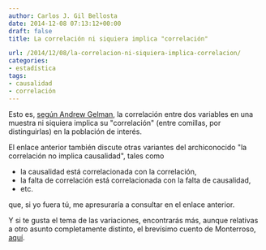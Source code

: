 ```yaml
---
author: Carlos J. Gil Bellosta
date: 2014-12-08 07:13:12+00:00
draft: false
title: La correlación ni siquiera implica "correlación"

url: /2014/12/08/la-correlacion-ni-siquiera-implica-correlacion/
categories:
- estadística
tags:
- causalidad
- correlación
---
```


Esto es, [según Andrew Gelman](http://andrewgelman.com/2014/08/04/correlation-even-imply-correlation/), la correlación entre dos variables en una muestra ni siquiera implica su "correlación" (entre comillas, por distinguirlas) en la población de interés.

El enlace anterior también discute otras variantes del archiconocido "la correlación no implica causalidad", tales como

* la causalidad está correlacionada con la correlación,
* la falta de correlación está correlacionada con la falta de causalidad,
* etc.

que, si yo fuera tú, me apresuraría a consultar en el enlace anterior.

Y si te gusta el tema de las variaciones, encontrarás más, aunque relativas a otro asunto completamente distinto, el brevísimo cuento de Monterroso, [aquí](http://www.fundeu.es/escribireninternet/variantes-de-un-tuit/).

